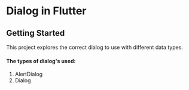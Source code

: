 # Dialog in  Flutter


## Getting Started

This project explores the correct dialog to use with different data types.

#### The types of dialog's used:
1. AlertDialog
2. Dialog
